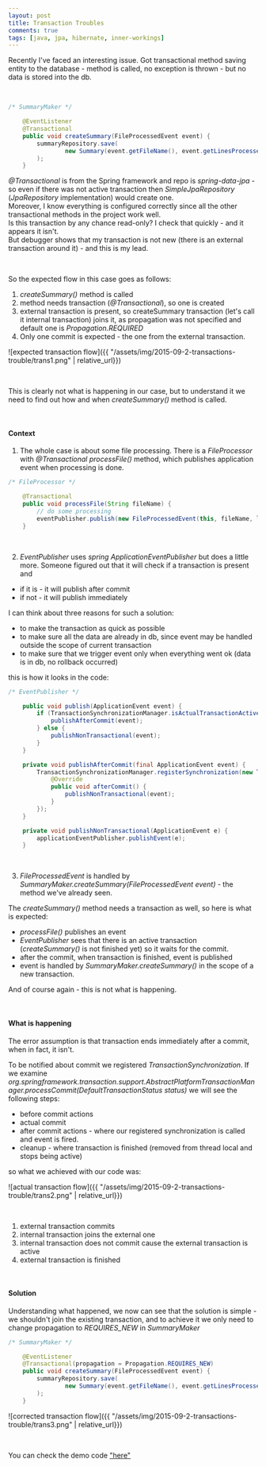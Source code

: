 ```yaml
---
layout: post
title: Transaction Troubles
comments: true
tags: [java, jpa, hibernate, inner-workings]
---
```


Recently I've faced an interesting issue. Got transactional method saving entity to the database - method is called, no exception is thrown - but no data is stored into the db.

&nbsp;

```java
/* SummaryMaker */

    @EventListener
    @Transactional
    public void createSummary(FileProcessedEvent event) {
        summaryRepository.save(
                new Summary(event.getFileName(), event.getLinesProcessed())
        );
    }
```  

_@Transactional_ is from the Spring framework and repo is _spring-data-jpa_ - so even if there was not active transaction then _SimpleJpaRepository_ (_JpaRepository_ implementation) would create one.  
Moreover, I know everything is configured correctly since all the other transactional methods in the project work well.  
Is this transaction by any chance read-only? I check that quickly - and it appears it isn't.  
But debugger shows that my transaction is not new (there is an external transaction around it) - and this is my lead.

&nbsp;

So the expected flow in this case goes as follows:

1. _createSummary()_ method is called
2. method needs transaction (_@Transactional_), so one is created 
3. external transaction is present, so createSummary transaction (let's call it internal transaction) joins it, as propagation was not specified and default one is _Propagation.REQUIRED_
4. Only one commit is expected - the one from the external transaction.

![expected transaction flow]({{ "/assets/img/2015-09-2-transactions-trouble/trans1.png" | relative_url}})

&nbsp;

This is clearly not what is happening in our case, but to understand it we need to find out how and when _createSummary()_ method is called.

&nbsp;

#### Context

1) The whole case is about some file processing. There is a _FileProcessor_ with _@Transactional_ _processFile()_ method, which publishes application event when processing is done.
 
```java
/* FileProcessor */

    @Transactional
    public void processFile(String fileName) {
        // do some processing
        eventPublisher.publish(new FileProcessedEvent(this, fileName, linesProcessed));
    }
```  

&nbsp;

2) _EventPublisher_ uses _spring_ _ApplicationEventPublisher_ but does a little more. Someone figured out that it will check if a transaction is present and

+ if it is - it will publish after commit
+ if not - it will publish immediately  

I can think about three reasons for such a solution:

+ to make the transaction as quick as possible
+ to make sure all the data are already in db, since event may be handled outside the scope of current transaction
+ to make sure that we trigger event only when everything went ok (data is in db, no rollback occurred)
		
this is how it looks in the code:
	
```java
/* EventPublisher */

	public void publish(ApplicationEvent event) {
        if (TransactionSynchronizationManager.isActualTransactionActive()) {
            publishAfterCommit(event);
        } else {
            publishNonTransactional(event);
        }
    }

    private void publishAfterCommit(final ApplicationEvent event) {
        TransactionSynchronizationManager.registerSynchronization(new TransactionSynchronizationAdapter() {
            @Override
            public void afterCommit() {
                publishNonTransactional(event);
            }
        });
    }

    private void publishNonTransactional(ApplicationEvent e) {
        applicationEventPublisher.publishEvent(e);
    }
```  

&nbsp;
	
3) _FileProcessedEvent_ is handled by _SummaryMaker.createSummary(FileProcessedEvent event)_ - the method we've already seen.

The _createSummary()_ method needs a transaction as well, so here is what is expected:

+ _processFile()_ publishes an event
+ _EventPublisher_ sees that there is an active transaction (_createSummary()_ is not finished yet) so it waits for the commit.
+ after the commit, when transaction is finished, event is published
+ event is handled by _SummaryMaker.createSummary()_ in the scope of a new transaction.

And of course again - this is not what is happening.

&nbsp;

#### What is happening

The error assumption is that transaction ends immediately after a commit, when in fact, it isn't.

To be notified about commit we registered _TransactionSynchronization_.
If we examine _org.springframework.transaction.support.AbstractPlatformTransactionManager.processCommit(DefaultTransactionStatus status)_
we will see the following steps:

+ before commit actions
+ actual commit
+ after commit actions - where our registered synchronization is called and event is fired.
+ cleanup - where transaction is finished (removed from thread local and stops being active)

so what we achieved with our code was:

![actual transaction flow]({{ "/assets/img/2015-09-2-transactions-trouble/trans2.png" | relative_url}})

&nbsp;

1. external transaction commits
2. internal transaction joins the external one
3. internal transaction does not commit cause the external transaction is active
4. external transaction is finished

&nbsp;

#### Solution

Understanding what happened, we now can see that the solution is simple - we shouldn't join the existing transaction,
and to achieve it we only need to change propagation to *REQUIRES_NEW* in _SummaryMaker_

```java
/* SummaryMaker */

	@EventListener
    @Transactional(propagation = Propagation.REQUIRES_NEW)
    public void createSummary(FileProcessedEvent event) {
        summaryRepository.save(
                new Summary(event.getFileName(), event.getLinesProcessed())
        );
    }
```  

![corrected transaction flow]({{ "/assets/img/2015-09-2-transactions-trouble/trans3.png" | relative_url}})

&nbsp;

You can check the demo code ["here"](https://github.com/dkublik/transaction-troubles)

&nbsp;

